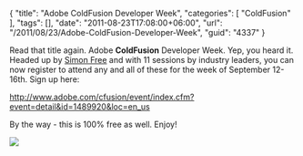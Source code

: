 {
	"title": "Adobe ColdFusion Developer Week",
	"categories": [
		"ColdFusion"
	],
	"tags": [],
	"date": "2011-08-23T17:08:00+06:00",
	"url": "/2011/08/23/Adobe-ColdFusion-Developer-Week",
	"guid": "4337"
}

Read that title again. Adobe <b>ColdFusion</b> Developer Week. Yep, you heard it. Headed up by <a href="http://www.simonfree.com">Simon Free</a> and with 11 sessions by industry leaders, you can now register to attend any and all of these for the week of September 12-16th. Sign up here:

<a href="http://www.adobe.com/cfusion/event/index.cfm?event=detail&id=1489920&loc=en_us">http://www.adobe.com/cfusion/event/index.cfm?event=detail&id=1489920&loc=en_us</a>

By the way - this is 100% free as well. Enjoy!


<img src="http://www.raymondcamden.com/images/cfdude.jpg" />